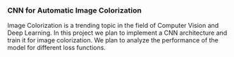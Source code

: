 ### CNN for Automatic Image Colorization

Image Colorization is a trending topic in the field of Computer Vision and Deep Learning. In this project we plan to implement a CNN architecture and train it for image colorization. We plan to analyze the performance of the model for different loss functions.
